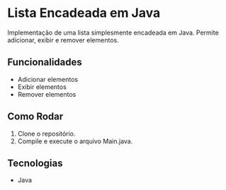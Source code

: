# Lista Encadeada em Java

Implementação de uma lista simplesmente encadeada em Java. Permite adicionar, exibir e remover elementos.

## Funcionalidades

- Adicionar elementos
- Exibir elementos
- Remover elementos

## Como Rodar

1. Clone o repositório.
2. Compile e execute o arquivo Main.java.

## Tecnologias

- Java